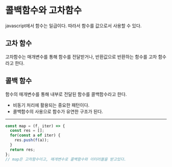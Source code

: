 # 콜백함수와 고차함수

javascript에서 함수는 일급이다. 따라서 함수를 값으로서 사용할 수 있다.   

## 고차 함수
고차함수는 매개변수를 통해 함수를 전달받거나, 반환값으로 반환하는 함수를 고차 함수라고 한다.

## 콜백 함수 
함수의 매개변수를 통해 내부로 전달된 함수를 콜백함수라고 한다. 

- 비동기 처리에 활용되는 중요한 패턴이다.
- 콜백함수의 사용으로 함수가 유연한 구조가 된다.
***
``` javascript 
const map = (f, iter) => {
  const res = [];
  for(const a of iter) {
    res.push(f(a));
  }
  return res;
};
// map은 고차함수이고, 매개변수로 콜백함수와 이터러블을 받고있다.
```